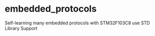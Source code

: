 # embedded_protocols
Self-learning many embedded protocols with STM32F103C8 use STD Library Support

